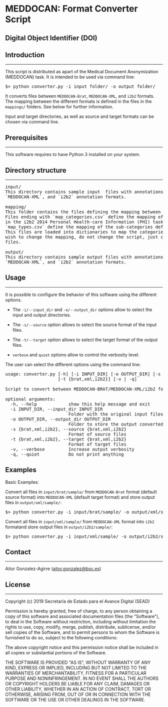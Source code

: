 # MEDDOCAN: Format Converter Script

## Digital Object Identifier (DOI)


## Introduction
------------

This script is distributed as apart of the Medical Document Anonymization (MEDDOCAN) 
task. It is intended to be used via command line:

<pre>
$> python converter.py -i input_folder/ -o output_folder/
</pre>

It converts files between `MEDDOCAN-Brat`, `MEDDOCAN-XML`, and `i2b2` formats. The mapping 
between the different formats is defined in the files in the `mappings/` folders. See 
below for further information.

Input and target directories, as well as source and target formats can be chosen 
via command line.


## Prerequisites
-------------

This software requires to have Python 3 installed on your system.


## Directory structure
-------------------

<pre>
input/
This directory contains sample input  files with annotations in `MEDDOCAN-Brat`, 
`MEDDOCAN-XML`, and `i2b2` annotation formats.

mapping/
This folder contains the files defining the mapping between the different formats.
Files ending with `map_categories.csv` define the mapping of the categories defined 
in the i2b2 2014 Personal Health-care Information (PHI) task, and files ending with 
`map_types.csv` define the mapping of the sub-categories defined in the same task.
This files are loaded into dictionaries to map the categories/sub-categories. If you
wish to change the mapping, do not change the script, just change the mapping in these
files.

output/
This directory contains sample output files with annotations in `MEDDOCAN-Brat`, 
`MEDDOCAN-XML`, and `i2b2` annotation formats.
</pre> 


## Usage
-----


It is possible to configure the behavior of this software using the different options.


  - The `-i/--input_dir` and `-o/--output_dir` options allow to select the input and
output directories.

  - The `-s/--source` option allows to select the source format of the input files.

  - The `-t/--target` option allows to select the target format of the output files.
  
  - `verbose` and `quiet` options allow to control the verbosity level.


The user can select the different options using the command line:

<pre>
usage: converter.py [-h] [-i INPUT_DIR] [-o OUTPUT_DIR] [-s {brat,xml,i2b2}]
                    [-t {brat,xml,i2b2}] [-v | -q]

Script to convert between MEDDOCAN-BRAT/MEDDOCAN-XML/i2b2 formats.

optional arguments:
  -h, --help            show this help message and exit
  -i INPUT_DIR, --input_dir INPUT_DIR
                        Folder with the original input files
  -o OUTPUT_DIR, --output_dir OUTPUT_DIR
                        Folder to store the output converted files
  -s {brat,xml,i2b2}, --source {brat,xml,i2b2}
                        Format of source files
  -t {brat,xml,i2b2}, --target {brat,xml,i2b2}
                        Format of target files
  -v, --verbose         Increase output verbosity
  -q, --quiet           Do not print anything
</pre>


## Examples

Basic Examples:

Convert all files in `input/brat/sample/` from `MEDDOCAN-Brat` format (default source 
format) into `MEDDOCAN-XML` (default target format) and store output files in 
`output/xml/sample/`:

<pre>
$> python converter.py -i input/brat/sample/ -o output/xml/sample/
</pre>


Convert all files in `input/xml/sample/` from `MEDDOCAN-XML` format into `i2b2`
formatand store output files in `output/i2b2/sample/`:

<pre>
$> python converter.py -i input/xml/sample/ -o output/i2b2/sample/ -s xml -t i2b2
</pre>



## Contact
------

Aitor Gonzalez-Agirre (aitor.gonzalez@bsc.es)


## License
-------

Copyright (c) 2019 Secretaría de Estado para el Avance Digital (SEAD)

Permission is hereby granted, free of charge, to any person obtaining a 
copy of this software and associated documentation files (the "Software"), 
to deal in the Software without restriction, including without limitation 
the rights to use, copy, modify, merge, publish, distribute, sublicense, 
and/or sell copies of the Software, and to permit persons to whom the 
Software is furnished to do so, subject to the following conditions:

The above copyright notice and this permission notice shall be included 
in all copies or substantial portions of the Software.

THE SOFTWARE IS PROVIDED "AS IS", WITHOUT WARRANTY OF ANY KIND, EXPRESS 
OR IMPLIED, INCLUDING BUT NOT LIMITED TO THE WARRANTIES OF MERCHANTABILITY, 
FITNESS FOR A PARTICULAR PURPOSE AND NONINFRINGEMENT. IN NO EVENT SHALL THE 
AUTHORS OR COPYRIGHT HOLDERS BE LIABLE FOR ANY CLAIM, DAMAGES OR OTHER 
LIABILITY, WHETHER IN AN ACTION OF CONTRACT, TORT OR OTHERWISE, ARISING FROM, 
OUT OF OR IN CONNECTION WITH THE SOFTWARE OR THE USE OR OTHER DEALINGS IN 
THE SOFTWARE.

